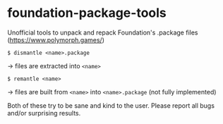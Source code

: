 # foundation-package-tools
Unofficial tools to unpack and repack Foundation's .package files (https://www.polymorph.games/)

`$ dismantle <name>.package`

-> files are extracted into `<name>`

`$ remantle <name>`

-> files are built from `<name>` into `<name>.package` (not fully implemented)

Both of these try to be sane and kind to the user. Please report all bugs and/or surprising results.
